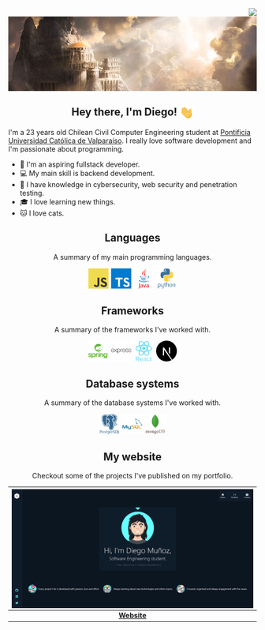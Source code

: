 <img align="right" src="https://komarev.com/ghpvc/?username=0xCronos&color=yellow">
<br>
<img align="center" src="./assets/images/banner.jpg" width="1280px">

<h2 align="center"> Hey there, I'm Diego! <img align="center" src="./assets/gifs/greetings.gif" width="28"></h2>

<!-- <h2 align='center'>About me</h2> -->
<p>I'm a 23 years old Chilean Civil Computer Engineering student at <a href="https://www.pucv.cl/">Pontificia Universidad Católica de Valparaíso</a>. I really love software development and I'm passionate about programming.</p>

- 🌱 I'm an aspiring fullstack developer.
- 💻 My main skill is backend development.
- 🔐 I have knowledge in cybersecurity, web security and penetration testing.
- 🎓 I love learning new things.
- 🐱 I love cats.

<h2 align="center">Languages</h2>
<p align="center">A summary of my main programming languages.</p>
<p align="center">
  <img src='./assets/technologies/javascript.svg' height='42px' alt='javascript'>
  <img src='./assets/technologies/typescript.svg' height='42px' alt='typescript'>
  <img src='./assets/technologies/java.svg' height='42px' alt='java'>
  <img src='./assets/technologies/python.svg' height='42px' alt='python'>
</p>

<h2 align="center">Frameworks</h2>
<p align="center">A summary of the frameworks I've worked with.</p>
<p align="center">
  <img src='./assets/technologies/spring.svg' height='42px'>
  <img src='./assets/technologies/express.svg' height='42px'/>
  <img src='./assets/technologies/react.svg' height='42px'>
  <img src='./assets/technologies/nextjs.svg' height='42px'/>
</p>

<h2 align="center">Database systems</h2>
<p align="center">A summary of the database systems I've worked with.</p>
<p align="center">
  <img src='./assets/technologies/postgresql.svg' height='42px'>
  <img src='./assets/technologies/mysql.svg' height='42px'>
  <img src='./assets/technologies/mongodb.svg' height='42px'>
</p>

<h2 align="center">My website</h2>
<p align="center">Checkout some of the projects I've published on my portfolio.</p>

| <img align="center" src="./assets/projects/portfolio.png" width='1280px'> |
| :-----------------------------------------------------------------------: |
|      <a href="https://dmcoder.dev/" target="_blank">**Website**</a>       |
